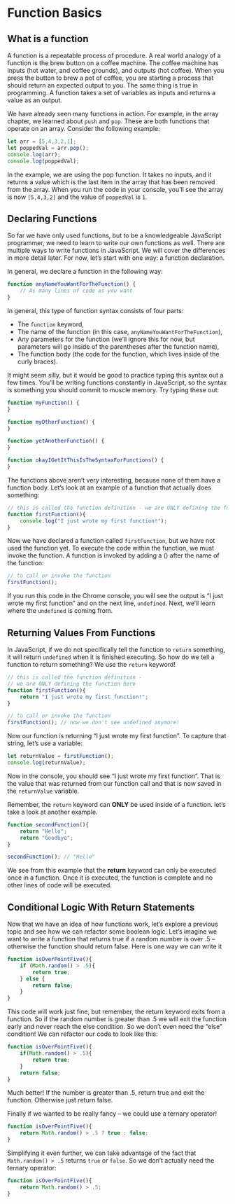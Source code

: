 # Function Basics

## What is a function

A function is a repeatable process of procedure. A real world analogy of a function is the brew button on a coffee machine. The coffee machine has inputs (hot water, and coffee grounds), and outputs (hot coffee). When you press the button to brew a pot of coffee, you are starting a process that should return an expected output to you. The same thing is true in programming. A function takes a set of variables as inputs and returns a value as an output.

We have already seen many functions in action. For example, in the array chapter, we learned about `push` and `pop`. These are both functions that operate on an array. Consider the following example:

```javascript
let arr = [5,4,3,2,1];
let poppedVal = arr.pop();
console.log(arr);
console.log(poppedVal);
```

In the example, we are using the pop function. It takes no inputs, and it returns a value which is the last item in the array that has been removed from the array. When you run the code in your console, you’ll see the array is now `[5,4,3,2]` and the value of `poppedVal` is `1`.

## Declaring Functions

So far we have only used functions, but to be a knowledgeable JavaScript programmer, we need to learn to write our own functions as well. There are multiple ways to write functions in JavaScript. We will cover the differences in more detail later. For now, let’s start with one way: a function declaration.

In general, we declare a function in the following way:

```javascript 
function anyNameYouWantForTheFunction() {
    // As many lines of code as you want
}
```

In general, this type of function syntax consists of four parts:

- The `function` keyword,
- The name of the function (in this case, `anyNameYouWantForTheFunction`),
- Any parameters for the function (we’ll ignore this for now, but parameters will go inside of the parentheses after the function name),
- The function body (the code for the function, which lives inside of the curly braces).

It might seem silly, but it would be good to practice typing this syntax out a few times. You’ll be writing functions constantly in JavaScript, so the syntax is something you should commit to muscle memory. Try typing these out:

```javascript
function myFunction() {
}

function myOtherFunction() {
}

function yetAnotherFunction() {
}

function okayIGetItThisIsTheSyntaxForFunctions() {
}
```

The functions above aren’t very interesting, because none of them have a function body. Let’s look at an example of a function that actually does something:

```javascript
// this is called the function definition - we are ONLY defining the function here
function firstFunction(){
    console.log("I just wrote my first function!");
}
```

Now we have declared a function called `firstFunction`, but we have not used the function yet. To execute the code within the function, we must invoke the function. A function is invoked by adding a () after the name of the function:

```javascript
// to call or invoke the function
firstFunction();
```

If you run this code in the Chrome console, you will see the output is “I just wrote my first function” and on the next line, `undefined`. Next, we’ll learn where the `undefined` is coming from.

## Returning Values From Functions

In JavaScript, if we do not specifically tell the function to `return` something, it will return `undefined` when it is finished executing. So how do we tell a function to return something? We use the `return` keyword!

```javascript
// this is called the function definition -
// we are ONLY defining the function here
function firstFunction(){
    return "I just wrote my first function!";
}

// to call or invoke the function
firstFunction(); // now we don't see undefined anymore!
```

Now our function is returning “I just wrote my first function”. To capture that string, let’s use a variable:

```javascript
let returnValue = firstFunction();
console.log(returnValue);
```

Now in the console, you should see “I just wrote my first function”. That is the value that was returned from our function call and that is now saved in the `returnValue` variable.

Remember, the `return` keyword can **ONLY** be used inside of a function. let’s take a look at another example.

```javascript
function secondFunction(){
    return "Hello";
    return "Goodbye";
}

secondFunction(); // "Hello"
```

We see from this example that the **return** keyword can only be executed once in a function. Once it is executed, the function is complete and no other lines of code will be executed.

## Conditional Logic With Return Statements

Now that we have an idea of how functions work, let’s explore a previous topic and see how we can refactor some boolean logic. Let’s imagine we want to write a function that returns true if a random number is over .5 – otherwise the function should return false. Here is one way we can write it

```javascript
function isOverPointFive(){
    if (Math.random() > .5){
        return true;
    } else {
        return false;
    }
}
```

This code will work just fine, but remember, the return keyword exits from a function. So if the random number is greater than .5 we will exit the function early and never reach the else condition. So we don’t even need the “else” condition! We can refactor our code to look like this:

```javascript
function isOverPointFive(){
    if(Math.random() > .5){
        return true;
    }
    return false;
}
```

Much better! If the number is greater than .5, return true and exit the function. Otherwise just return false.

Finally if we wanted to be really fancy – we could use a ternary operator!

```javascript
function isOverPointFive(){
    return Math.random() > .5 ? true : false;
}
```

Simplifying it even further, we can take advantage of the fact that `Math.random() > .5` returns `true` or `false`. So we don’t actually need the ternary operator:

```javascript
function isOverPointFive(){
    return Math.random() > .5;
}
```